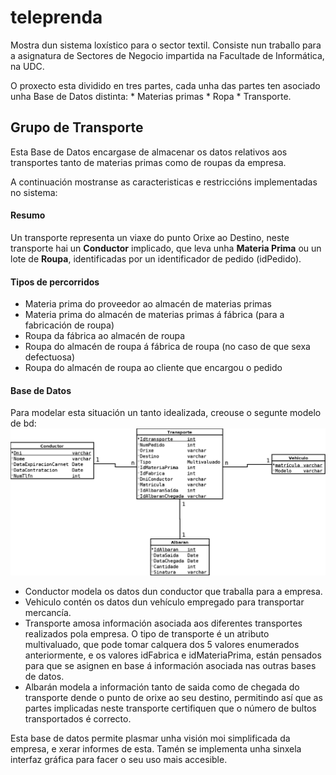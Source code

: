 # teleprenda
Mostra dun sistema loxístico para o sector textil.
Consiste nun traballo para a asignatura de Sectores de Negocio impartida na Facultade de Informática, na UDC.

O proxecto esta dividido en tres partes, cada unha das partes ten asociado unha Base de Datos distinta:
    * Materias primas
    * Ropa
    * Transporte.

## Grupo de Transporte
Esta Base de Datos encargase de almacenar os datos relativos aos transportes tanto de materias primas como de roupas da empresa.

A continuación mostranse as caracteristicas e restriccións implementadas no sistema:

#### Resumo

Un transporte representa un viaxe do punto Orixe ao Destino, neste transporte hai un <strong>Conductor</strong> implicado, que leva unha <strong>Materia Prima</strong> ou un lote de <strong>Roupa</strong>, identificadas por un identificador de pedido (idPedido).

#### Tipos de percorridos

- Materia prima do proveedor ao almacén de materias primas
- Materia prima do almacén de materias primas á fábrica (para a fabricación de roupa)
- Roupa da fábrica ao almacén de roupa
- Roupa do almacén de roupa á fábrica de roupa (no caso de que sexa defectuosa)
- Roupa do almacén de roupa ao cliente que encargou o pedido

#### Base de Datos

Para modelar esta situación un tanto idealizada, creouse o segunte modelo de bd:
![ScreenShot](https://raw.githubusercontent.com/mcgalvan/teleprenda/master/Aplicacion/Transporte/BDTransporte.png)

* Conductor modela os datos dun conductor que traballa para a empresa.
* Vehiculo contén os datos dun vehículo empregado para transportar mercancía.
* Transporte amosa información asociada aos diferentes transportes realizados pola empresa. O tipo de transporte é un atributo multivaluado, que pode tomar calquera dos 5 valores enumerados anteriormente, e os valores idFabrica e idMateriaPrima, están pensados para que se asignen en base á información asociada nas outras bases de datos.
* Albarán modela a información tanto de saida como de chegada do transporte dende o punto de orixe ao seu destino, permitindo así que as partes implicadas neste transporte certifiquen que o número de bultos transportados é correcto. 

Esta base de datos permite plasmar unha visión moi simplificada da empresa, e xerar informes de esta. Tamén se implementa unha sinxela interfaz gráfica para facer o seu uso mais accesible.